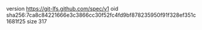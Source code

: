 version https://git-lfs.github.com/spec/v1
oid sha256:7ca8c84221666e3c3866cc30f52fc4fd9bf878235950f91f328ef351c1681f25
size 317
